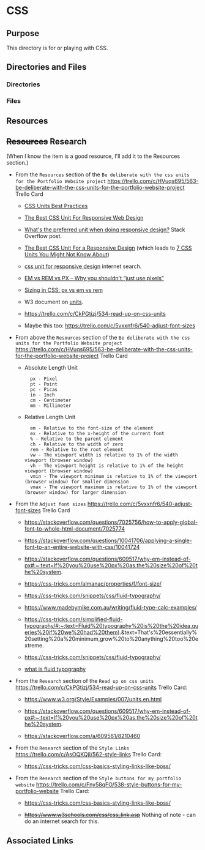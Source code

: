 # CSS

## Purpose
This directory is for or playing with CSS.

## Directories and Files
### Directories

### Files

## Resources

## ~~Resources~~ Research
(When I know the item is a good resource, I'll add it to the Resources section.)

* From the `Resources` section of the `Be deliberate with the css units for the Portfolio Website project` https://trello.com/c/HVuqs695/563-be-deliberate-with-the-css-units-for-the-portfolio-website-project Trello Card
    * [CSS Units Best Practices](https://gist.github.com/basham/2175a16ab7c60ce8e001)
    
    * [The Best CSS Unit For Responsive Web Design](https://fullscale.io/blog/best-css-unit-for-responsive-web-design/)
    
    * [What's the preferred unit when doing responsive design?](https://stackoverflow.com/questions/15850988/whats-the-preferred-unit-when-doing-responsive-design) Stack Overflow post.
    
    * [The Best CSS Unit For a Responsive Design](https://hackernoon.com/the-best-css-unit-for-a-responsive-design-ku6q37to) (which leads to [7 CSS Units You Might Not Know About](https://webdesign.tutsplus.com/articles/7-css-units-you-might-not-know-about--cms-22573?ref=hackernoon.com))
    
    * [css unit for responsive design](https://www.google.com/search?q=css+unit+for+resposive+design&oq=css+unit+for+resposive+design&aqs=chrome..69i57.6191j0j7&sourceid=chrome&ie=UTF-8) internet search.
    
    * [EM vs REM vs PX – Why you shouldn't “just use pixels”](https://engageinteractive.co.uk/blog/em-vs-rem-vs-px)
    
    * [Sizing in CSS: px vs em vs rem](https://chiamakaikeanyi.dev/sizing-in-css-px-vs-em-vs-rem/)
    
    * W3 document on [units](https://www.w3.org/Style/Examples/007/units.en.html).
    
    * https://trello.com/c/CkPGtizj/534-read-up-on-css-units
    
    * Maybe this too: https://trello.com/c/5vxxnfr6/540-adjust-font-sizes

* From above the `Resources` section of the `Be deliberate with the css units for the Portfolio Website project` https://trello.com/c/HVuqs695/563-be-deliberate-with-the-css-units-for-the-portfolio-website-project Trello Card
    
    * Absolute Length Unit

            px - Pixel
            pt - Point
            pc - Picas
            in - Inch
            cm - Centimeter
            mm - Millimeter

    * Relative Length Unit

            em - Relative to the font-size of the element
            ex - Relative to the x-height of the current font
            % - Relative to the parent element
            ch - Relative to the width of zero
            rem - Relative to the root element
            vw - The viewport width is relative to 1% of the width viewport (browser window)
            vh - The viewport height is relative to 1% of the height viewport (browser window)
            vmin - The viewport minimum is relative to 1% of the viewport (browser window) for smaller dimension
            vmax - The viewport maximum is relative to 1% of the viewport (browser window) for larger dimension

* From the `Adjust font sizes` https://trello.com/c/5vxxnfr6/540-adjust-font-sizes Trello Card
    
    * https://stackoverflow.com/questions/7025756/how-to-apply-global-font-to-whole-html-document/7025774

    * https://stackoverflow.com/questions/10041706/applying-a-single-font-to-an-entire-website-with-css/10041724
    
    * https://stackoverflow.com/questions/609517/why-em-instead-of-px#:~:text=If%20you%20use%20px%20as,the%20size%20of%20the%20system.
    
    * https://css-tricks.com/almanac/properties/f/font-size/

    * https://css-tricks.com/snippets/css/fluid-typography/

    * https://www.madebymike.com.au/writing/fluid-type-calc-examples/

    * https://css-tricks.com/simplified-fluid-typography/#:~:text=Fluid%20typography%20is%20the%20idea,queries%20if%20we%20had%20them).&text=That's%20essentially%20setting%20a%20minimum,grow%20to%20anything%20too%20extreme.

    * https://css-tricks.com/snippets/css/fluid-typography/

    * [what is fluid typography](https://www.google.com/search?q=what+is+fluid+typography&oq=what+is+fluid+typography&aqs=chrome..69i57.5343j0j7&sourceid=chrome&ie=UTF-8)

* From the `Research` section of the `Read up on css units` https://trello.com/c/CkPGtizj/534-read-up-on-css-units Trello Card:

    * https://www.w3.org/Style/Examples/007/units.en.html

    * https://stackoverflow.com/questions/609517/why-em-instead-of-px#:~:text=If%20you%20use%20px%20as,the%20size%20of%20the%20system.

    * https://stackoverflow.com/a/609561/8210460

* From the `Research` section of the `Style Links` https://trello.com/c/AsOQKQjI/562-style-links Trello Card:

    * https://css-tricks.com/css-basics-styling-links-like-boss/

* From the `Research` section of the `Style buttons for my portfolio website` https://trello.com/c/Fny58qFO/538-style-buttons-for-my-portfolio-website Trello Card:

    * https://css-tricks.com/css-basics-styling-links-like-boss/
    
    * ~~https://www.w3schools.com/css/css_link.asp~~ Nothing of note - can do an internet search for this.

## Associated Links